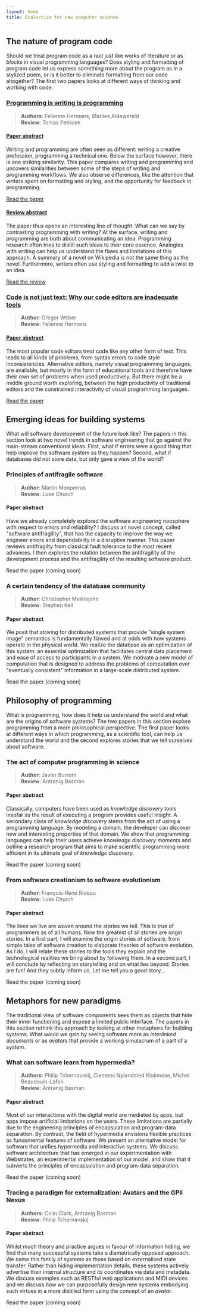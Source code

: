 ```yaml
---
layout: home
title: Dialectics for new computer science
---
```


<section style="margin-top:0px">
<div class="container">
<div class="row"><div class="col-md-9" markdown="1">

## The nature of program code

Should we treat program code as a _text_ just like works of literature or as _blocks_ in 
visual programming languages? Does styling and formatting of program code let us express
something more about the program as in a stylized poem, or is it better to eliminate formatting
from our code altogether? The first two papers looks at different ways of thinking and
working with code. 

</div></div>
</div>
</section>

<div class="container outlines">
<div class="row"><div class="col-md-6" markdown="1">

### [Programming is writing is programming](/papers/writing-is-programming-is-writing/paper)

> **Authors**: Felienne Hermans, Marlies Aldewereld<br />
> **Review**: Tomas Petricek

#### [Paper abstract](/papers/writing-is-programming-is-writing/paper)
Writing and programming are often seen as different: writing a creative profession, 
programming a technical one. Below the surface however, there is one striking similarity.
This paper compares writing and programming and uncovers similarities between some of the steps 
of writing and programming workflows. We also observe differences, like the attention that 
writers spent on formatting and styling, and the opportunity for feedback in programming.

<p class="links"><a href="/papers/writing-is-programming-is-writing/paper"><i class="fa fa-arrow-circle-right"></i> Read the paper</a></p>

#### [Review abstract](/papers/writing-is-programming-is-writing/review)
The paper thus opens an interesting line of thought. What can we say by contrasting
programming with writing? At the surface, writing and programming are both about communicating 
an idea. Programming research often tries to distill such ideas to their core essence. Analogies 
with writing can help us understand the flaws and limitations of this approach. A summary of a 
novel on Wikipedia is not the same thing as the novel. Furthermore, writers often use styling 
and formatting to add a twist to an idea.

<p class="links"><a href="/papers/writing-is-programming-is-writing/review"><i class="fa fa-arrow-circle-right"></i> Read the review</a></p>

</div>
<div class="col-md-6" markdown="1">


### [Code is not just text: Why our code editors are inadequate tools](/papers/code-is-not-just-text/paper)

> **Author**: Gregor Weber<br />
> **Review**: Felienne Hermans

#### [Paper abstract](/papers/code-is-not-just-text/paper)
The most popular code editors treat code like any other form of text.
This leads to all kinds of problems, from syntax errors to code style 
inconsistencies. Alternative editors, namely visual programming languages, 
are available, but mostly in the form of educational tools and therefore 
have their own set of problems when used productively. But there might be 
a middle ground worth exploring, between the high productivity of traditional 
editors and the constrained interactivity of visual programming languages.

<p class="links"><a href="/papers/code-is-not-just-text/paper"><i class="fa fa-arrow-circle-right"></i> Read the paper</a></p>

</div></div>
</div>

<section>
<div class="container">
<div class="row"><div class="col-md-9" markdown="1">

## Emerging ideas for building systems

What will software development of the future look like? The papers in this section look
at two novel trends in software engineering that go against the main-stream conventional
ideas. First, what if errors were a good thing that help improve the software system as 
they happen? Second, what if databases did not store data, but only gave a view of the world?

</div></div>
</div>
</section>

<div class="container outlines">
<div class="row"><div class="col-md-6" markdown="1">

### Principles of antifragile software
> **Author**: Martin Monperrus<br />
> **Review**: Luke Church

#### Paper abstract

Have we already completely explored the software engineering noosphere with respect
to errors and reliability? I discuss an novel concept, called "software antifragility", 
that has the capacity to improve the way we engineer errors and dependability in a disruptive 
manner. This paper reviews antifragilty from classical fault tolerance to the most recent advances. 
I then explores the relation between the antifragility of the development process and the 
antifragility of the resulting software product.	

<p class="links"><i class="fa fa-arrow-circle-right"></i> Read the paper (coming soon)</p>

</div>
<div class="col-md-6" markdown="1">


### A certain tendency of the database community

> **Author**: Christopher Meiklejohn<br />
> **Review**: Stephen Kell

#### Paper abstract

We posit that striving for distributed systems that provide "single system image" semantics 
is fundamentally flawed and at odds with how systems operate in the physical world. We realize the
database as an optimization of this system: an essential optimization that 
facilitates central data placement and ease of access to participants in a system. We motivate 
a new model of computation that is designed to address the problems of computation over 
"eventually consistent" information in a large-scale distributed system.

<p class="links"><i class="fa fa-arrow-circle-right"></i> Read the paper (coming soon)</p>

</div></div>
</div>


<section>
<div class="container">
<div class="row"><div class="col-md-9" markdown="1">

## Philosophy of programming

What is programming, how does it help us understand the world and what are the origins of software
systems? The two papers in this section explore programming from a more philosophical perspective.
The first paper looks at different ways in which programming, as a scientific tool, can help us 
understand the world and the second explores stories that we tell ourselves about software.

</div></div>
</div>
</section>

<div class="container outlines">
<div class="row"><div class="col-md-6" markdown="1">

### The act of computer programming in science

> **Author**: Javier Burroni<br />
> **Review**: Antranig Basman

#### Paper abstract

Classically, computers have been used as _knowledge discovery_ tools
insofar as the result of executing a program provides useful insight.
A secondary class of _knowledge discovery_ stems from the act of using 
a programming language. By modeling a domain, the developer can discover 
new and interesting properties of that domain. We show that programming 
languages can help their users achieve _knowledge discovery moments_ and 
outline a research program that aims to  make scientific programming more 
efficient in its ultimate goal of _knowledge discovery_.

<p class="links"><i class="fa fa-arrow-circle-right"></i> Read the paper (coming soon)</p>

</div>
<div class="col-md-6" markdown="1">

### From software creationism to software evolutionism

> **Author**: François-René Rideau<br />
> **Review**: Luke Church

#### Paper abstract

The lives we live are woven around the stories we tell. This is true
of programmers as of all humans. Now the greatest of all stories
are origin stories. In a first part, I will examine the origin stories
of software, from simple tales of software creation to elaborate
theories of software evolution. As I do, I will relate these stories to
the tools they explain and the technological realities we bring about
by following them. In a second part, I will conclude by reflecting
on storytelling and on what lies beyond. Stories are fun! And they 
subtly inform us. Let me tell you a good story...

<p class="links"><i class="fa fa-arrow-circle-right"></i> Read the paper (coming soon)</p>

</div></div>
</div>

<section>
<div class="container">
<div class="row"><div class="col-md-9" markdown="1">

## Metaphors for new paradigms

The traditional view of software components sees them as objects that hide their inner functioning
and expose a limited public interface. The papers in this section rethink this approach by looking
at other metaphors for building systems. What would we gain by seeing software more as _interlinked
documents_ or as _avatars_ that provide a working simulacrum of a part of a system.

</div></div>
</div>
</section>

<div class="container outlines">
<div class="row"><div class="col-md-6" markdown="1">

### What can software learn from hypermedia?

> **Authors**: Philip Tchernavskij, Clemens Nylandsted Klokmose, Michel Beaudouin-Lafon<br />
> **Review**: Antranig Basman

#### Paper abstract

Most of our interactions with the digital world are mediated by
apps, but apps impose artificial limitations on the users. These 
limitations are partially due to the engineering principles 
of encapsulation and program-data separation. By contrast,
the field of hypermedia envisions flexible practices as fundamental 
features of software. We present an alternative model for software that
unifies hypermedia and interactive systems. We discuss software 
architecture that has emerged in our experimentation with Webstrates,
an experimental implementation of our model, 
and show that it subverts the principles of encapsulation and 
program-data separation.

<p class="links"><i class="fa fa-arrow-circle-right"></i> Read the paper (coming soon)</p>

</div>
<div class="col-md-6" markdown="1">


### Tracing a paradigm for externalization: Avatars and the GPII Nexus

> **Authors**: Colin Clark, Antranig Basman<br />
> **Review**: Philip Tchernavskij

#### Paper abstract

Whilst much theory and practice argues in favour of information hiding,
we find that many successful systems take a diametrically opposed approach. We name this family of systems as
those based on externalised state transfer. Rather than hiding
implementation details, these systems actively advertise their internal structure and its coordinates
via data and metadata. We discuss examples such as RESTful web applications and
MIDI devices and we discuss how we can purposefully design
new systems embodying such virtues in a more distilled form using the concept
of an _avatar_.

<p class="links"><i class="fa fa-arrow-circle-right"></i> Read the paper (coming soon)</p>

</div></div>
</div>
